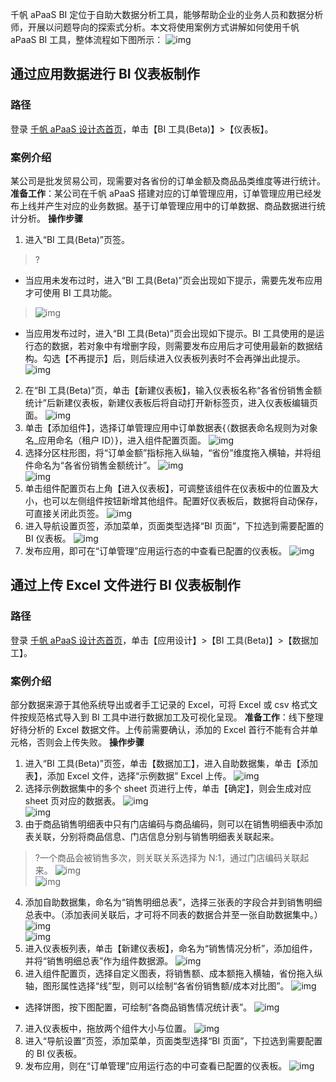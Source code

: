 千帆 aPaaS BI 定位于自助大数据分析工具，能够帮助企业的业务人员和数据分析师，开展以问题导向的探索式分析。本文将使用案例方式讲解如何使用千帆 aPaaS BI 工具，整体流程如下图所示：   ![img](https://main.qcloudimg.com/raw/a99a53792d0254c6188e8330ccd8553d.png)        

## 通过应用数据进行 BI 仪表板制作
### 路径
登录 [千帆 aPaaS 设计态首页](https://apaas.cloud.tencent.com/)，单击【BI 工具(Beta)】>【仪表板】。

### 案例介绍
某公司是批发贸易公司，现需要对各省份的订单金额及商品品类维度等进行统计。
**准备工作**：某公司在千帆 aPaaS 搭建对应的订单管理应用，订单管理应用已经发布上线并产生对应的业务数据。基于订单管理应用中的订单数据、商品数据进行统计分析。
**操作步骤**
1. 进入“BI 工具(Beta)”页签。
>?
 - 当应用未发布过时，进入“BI 工具(Beta)”页会出现如下提示，需要先发布应用才可使用 BI 工具功能。
>![img](https://main.qcloudimg.com/raw/4213cea2f813ba6bc7a5fd543c02423a.png)    
 - 当应用发布过时，进入“BI 工具(Beta)”页会出现如下提示。BI 工具使用的是运行态的数据，若对象中有增删字段，则需要发布应用后才可使用最新的数据结构。勾选【不再提示】后，则后续进入仪表板列表时不会再弹出此提示。
![img](https://main.qcloudimg.com/raw/561b94c02bab719f40de1ad00148e502.png)       
2. 在“BI 工具(Beta)”页，单击【新建仪表板】，输入仪表板名称“各省份销售金额统计”后新建仪表板，新建仪表板后将自动打开新标签页，进入仪表板编辑页面。
![img](https://main.qcloudimg.com/raw/5057c6c3e61c7d06b67c99cfe7e97fdd.gif)        
3. 单击【添加组件】，选择订单管理应用中订单数据表{（数据表命名规则为对象名_应用命名（租户 ID）}，进入组件配置页面。
![img](https://main.qcloudimg.com/raw/dc950143c494825053f8d3009c50246c.gif)        
4. 选择分区柱形图，将“订单金额”指标拖入纵轴，“省份”维度拖入横轴，并将组件命名为“各省份销售金额统计”。
![img](https://main.qcloudimg.com/raw/4a3c7b7633b3de9d8490b58f2e74ffff.gif)        
![img](https://main.qcloudimg.com/raw/a698544e149121e8999e3535df10cf2e.png)        
5. 单击组件配置页右上角【进入仪表板】，可调整该组件在仪表板中的位置及大小，也可以左侧组件按钮新增其他组件。配置好仪表板后，数据将自动保存，可直接关闭此页签。
![img](https://main.qcloudimg.com/raw/95137b27eecbceacf418ff144b3d7c26.gif)        
6. 进入导航设置页签，添加菜单，页面类型选择“BI 页面”，下拉选到需要配置的 BI 仪表板。                 ![img](https://main.qcloudimg.com/raw/40eec84e314e17f6c16ea5be31c303ce.gif)        
7. 发布应用，即可在“订单管理”应用运行态的中查看已配置的仪表板。
![img](https://main.qcloudimg.com/raw/82225a71a8ea53f427338d71cbbd1582.png)        

## 通过上传 Excel 文件进行 BI 仪表板制作
### 路径
登录 [千帆 aPaaS 设计态首页](https://apaas.cloud.tencent.com/)，单击【应用设计】>【BI 工具(Beta)】>【数据加工】。

### 案例介绍
部分数据来源于其他系统导出或者手工记录的 Excel，可将 Excel 或 csv 格式文件按规范格式导入到 BI 工具中进行数据加工及可视化呈现。
**准备工作**：线下整理好待分析的 Excel 数据文件。上传前需要确认，添加的 Excel 首行不能有合并单元格，否则会上传失败。
**操作步骤**
1. 进入“BI 工具(Beta)”页签，单击【数据加工】，进入自助数据集，单击【添加表】，添加 Excel 文件，选择“示例数据” Excel 上传。
![img](https://main.qcloudimg.com/raw/363dc49b6b1778a0867ac121c809b86a.gif)        
2. 选择示例数据集中的多个 sheet 页进行上传，单击【确定】，则会生成对应 sheet 页对应的数据表。
![img](https://main.qcloudimg.com/raw/bd545534f4dafd94161c787f5ec91036.png)        
  ![img](https://main.qcloudimg.com/raw/df08758b45d1653df539044fb3093f70.png)        
3. 由于商品销售明细表中只有门店编码与商品编码，则可以在销售明细表中添加表关联，分别将商品信息、门店信息分别与销售明细表关联起来。
>?一个商品会被销售多次，则关联关系选择为 N:1，通过门店编码关联起来。
![img](https://main.qcloudimg.com/raw/b910f1d080cf5d8afe251a126bbc6f90.gif)        
![img](https://main.qcloudimg.com/raw/5117b2ba2d69ecc86b44d0276e479827.png)        
4. 添加自助数据集，命名为“销售明细总表”，选择三张表的字段合并到销售明细总表中。（添加表间关联后，才可将不同表的数据合并至一张自助数据集中。）
![img](https://main.qcloudimg.com/raw/29219d11251a0d249fded0925b738b1b.png)        
  ![img](https://main.qcloudimg.com/raw/0f4a5c973aad07dfc56f16528cbdb74b.gif)        
5. 进入仪表板列表，单击【新建仪表板】，命名为“销售情况分析”，添加组件，并将“销售明细总表”作为组件数据源。
![img](https://main.qcloudimg.com/raw/ca2a865a8e421e2e56bd4c9bf5040039.png)        
6. 进入组件配置页，选择自定义图表，将销售额、成本额拖入横轴，省份拖入纵轴，图形属性选择“线”型，则可以绘制“各省份销售额/成本对比图”。
![img](https://main.qcloudimg.com/raw/e70322016fd606351c0ed859449065ab.png)        
 - 选择饼图，按下图配置，可绘制“各商品销售情况统计表”。
![img](https://main.qcloudimg.com/raw/ef5d6a819a93740feb09b1e9f09b7132.png)        
7. 进入仪表板中，拖放两个组件大小与位置。
![img](https://main.qcloudimg.com/raw/8ce273e5723c376f7cf5f1cb15cab332.png)        
8. 进入“导航设置”页签，添加菜单，页面类型选择“BI 页面”，下拉选到需要配置的 BI 仪表板。
9. 发布应用，则在“订单管理”应用运行态的中可查看已配置的仪表板。
![img](https://main.qcloudimg.com/raw/6716dfa23ba02105faaa59509529e95f.png)        
